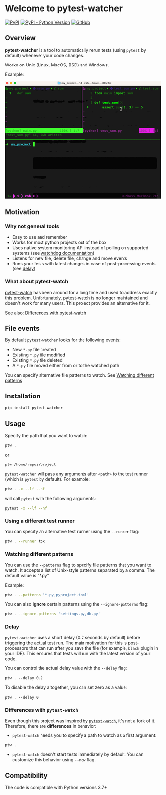 # Welcome to pytest-watcher

[![PyPI](https://img.shields.io/pypi/v/pytest-watcher)](https://pypi.org/project/pytest-watcher/)
[![PyPI - Python Version](https://img.shields.io/pypi/pyversions/pytest-watcher)](https://pypi.org/project/pytest-watcher/)
[![GitHub](https://img.shields.io/github/license/olzhasar/pytest-watcher)](https://github.com/olzhasar/pytest-watcher/blob/master/LICENSE)

## Overview

**pytest-watcher** is a tool to automatically rerun tests (using `pytest` by default) whenever your code changes.

Works on Unix (Linux, MacOS, BSD) and Windows.

Example:

![Preview](_static/preview.gif)

## Motivation

### Why not general tools

- Easy to use and remember
- Works for most python projects out of the box
- Uses native system monitoring API instead of polling on supported systems (see [watchdog documentation](https://python-watchdog.readthedocs.io/en/stable/installation.html#supported-platforms-and-caveats))
- Listens for new file, delete file, change and move events
- Runs your tests with latest changes in case of post-processing events (see [delay](#delay))

### What about pytest-watch

[pytest-watch](https://github.com/joeyespo/pytest-watch) has been around for a long time and used to address exactly this problem. Unfortunately, pytest-watch is no longer maintained and doesn't work for many users. This project provides an alternative for it.

See also: [Differences with pytest-watch](#differences-with-pytest-watch)

## File events

By default `pytest-watcher` looks for the following events:

- New `*.py` file created
- Existing `*.py` file modified
- Existing `*.py` file deleted
- A `*.py` file moved either from or to the watched path

You can specify alternative file patterns to watch. See [Watching different patterns](#watching-different-patterns)

## Installation

```sh
pip install pytest-watcher
```

## Usage

Specify the path that you want to watch:

```sh
ptw .
```

or

```sh
ptw /home/repos/project
```

`pytest-watcher` will pass any arguments after `<path>` to the test runner (which is `pytest` by default). For example:

```sh
ptw . -x --lf --nf
```

will call `pytest` with the following arguments:

```sh
pytest -x --lf --nf
```

### Using a different test runner

You can specify an alternative test runner using the `--runner` flag:

```sh
ptw . --runner tox
```

### Watching different patterns

You can use the `--patterns` flag to specify file patterns that you want to watch. It accepts a list of Unix-style patterns separated by a comma. The default value is "\*.py"

Example:

```sh
ptw . --patterns '*.py,pyproject.toml'
```

You can also **ignore** certain patterns using the `--ignore-patterns` flag:

```sh
ptw . --ignore-patterns 'settings.py,db.py'
```

### Delay

`pytest-watcher` uses a short delay (0.2 seconds by default) before triggering the actual test run. The main motivation for this is post-processors that can run after you save the file (for example, `black` plugin in your IDE). This ensures that tests will run with the latest version of your code.

You can control the actual delay value with the `--delay` flag:

`ptw . --delay 0.2`

To disable the delay altogether, you can set zero as a value:

`ptw . --delay 0`

### Differences with `pytest-watch`

Even though this project was inspired by [`pytest-watch`](https://github.com/joeyespo/pytest-watch), it's not a fork of it. Therefore, there are **differences** in behavior:

- `pytest-watch` needs you to specify a path to watch as a first argument:

```
ptw .
```

- `pytest-watch` doesn't start tests immediately by default. You can customize this behavior using `--now` flag.

## Compatibility

The code is compatible with Python versions 3.7+
